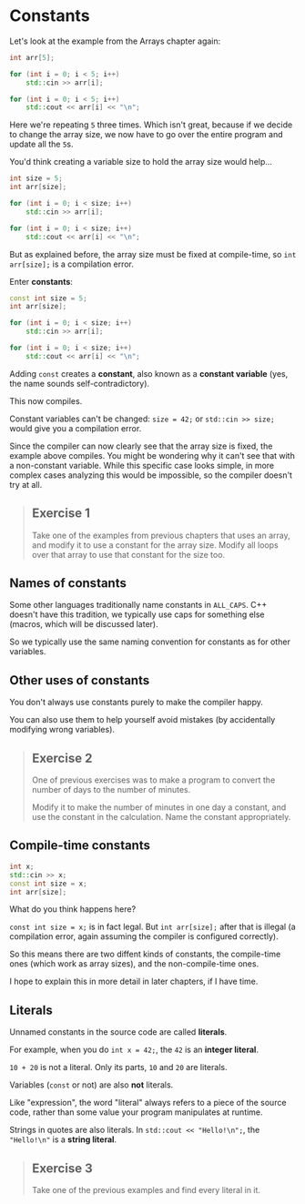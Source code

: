 # Constants

Let's look at the example from the Arrays chapter again:
```cpp
int arr[5];

for (int i = 0; i < 5; i++)
    std::cin >> arr[i];

for (int i = 0; i < 5; i++)
    std::cout << arr[i] << "\n";
```

Here we're repeating `5` three times. Which isn't great, because if we decide to change the array size, we now have to go over the entire program and update all the `5`s.

You'd think creating a variable size to hold the array size would help...
```cpp
int size = 5;
int arr[size];

for (int i = 0; i < size; i++)
    std::cin >> arr[i];

for (int i = 0; i < size; i++)
    std::cout << arr[i] << "\n";
```
But as explained before, the array size must be fixed at compile-time, so `int arr[size];` is a compilation error.

Enter **constants**:

```cpp
const int size = 5;
int arr[size];

for (int i = 0; i < size; i++)
    std::cin >> arr[i];

for (int i = 0; i < size; i++)
    std::cout << arr[i] << "\n";
```

Adding `const` creates a **constant**, also known as a **constant variable** (yes, the name sounds self-contradictory).

This now compiles.

Constant variables can't be changed: `size = 42;` or `std::cin >> size;` would give you a compilation error.

Since the compiler can now clearly see that the array size is fixed, the example above compiles. You might be wondering why it can't see that with a non-constant variable. While this specific case looks simple, in more complex cases analyzing this would be impossible, so the compiler doesn't try at all.

> ## Exercise 1
>
> Take one of the examples from previous chapters that uses an array, and modify it to use a constant for the array size. Modify all loops over that array to use that constant for the size too.

## Names of constants

Some other languages traditionally name constants in `ALL_CAPS`. C++ doesn't have this tradition, we typically use caps for something else (macros, which will be discussed later).

So we typically use the same naming convention for constants as for other variables.

## Other uses of constants

You don't always use constants purely to make the compiler happy.

You can also use them to help yourself avoid mistakes (by accidentally modifying wrong variables).

> ## Exercise 2
>
> One of previous exercises was to make a program to convert the number of days to the number of minutes.
>
> Modify it to make the number of minutes in one day a constant, and use the constant in the calculation. Name the constant appropriately.

## Compile-time constants

```cpp
int x;
std::cin >> x;
const int size = x;
int arr[size];
```
What do you think happens here?

`const int size = x;` is in fact legal. But `int arr[size];` after that is illegal (a compilation error, again assuming the compiler is configured correctly).

So this means there are two diffent kinds of constants, the compile-time ones (which work as array sizes), and the non-compile-time ones.

I hope to explain this in more detail in later chapters, if I have time.


## Literals

Unnamed constants in the source code are called **literals**.

For example, when you do `int x = 42;`, the `42` is an **integer literal**.

`10 + 20` is not a literal. Only its parts, `10` and `20` are literals.

Variables (`const` or not) are also **not** literals.

Like "expression", the word "literal" always refers to a piece of the source code, rather than some value your program manipulates at runtime.

Strings in quotes are also literals. In `std::cout << "Hello!\n";`, the `"Hello!\n"` is a **string literal**.

> ## Exercise 3
>
> Take one of the previous examples and find every literal in it.
